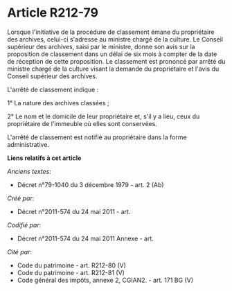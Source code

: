 # Article R212-79

Lorsque l'initiative de la procédure de classement émane du propriétaire des archives, celui-ci s'adresse au ministre chargé
de la culture. Le Conseil supérieur des archives, saisi par le ministre, donne son avis sur la proposition de classement dans
un délai de six mois à compter de la date de réception de cette proposition. Le classement est prononcé par arrêté du
ministre chargé de la culture visant la demande du propriétaire et l'avis du Conseil supérieur des archives.

L'arrêté de classement indique :

1° La nature des archives classées ;

2° Le nom et le domicile de leur propriétaire et, s'il y a lieu, ceux du propriétaire de l'immeuble où elles sont conservées.

L'arrêté de classement est notifié au propriétaire dans la forme administrative.

**Liens relatifs à cet article**

_Anciens textes_:

  - Décret n°79-1040 du 3 décembre 1979 - art. 2 (Ab)

_Créé par_:

  - Décret n°2011-574 du 24 mai 2011  - art.

_Codifié par_:

  - Décret n°2011-574 du 24 mai 2011 Annexe - art.

_Cité par_:

  - Code du patrimoine - art. R212-80 (V)
  - Code du patrimoine - art. R212-81 (V)
  - Code général des impôts, annexe 2, CGIAN2. - art. 171 BG (V)
